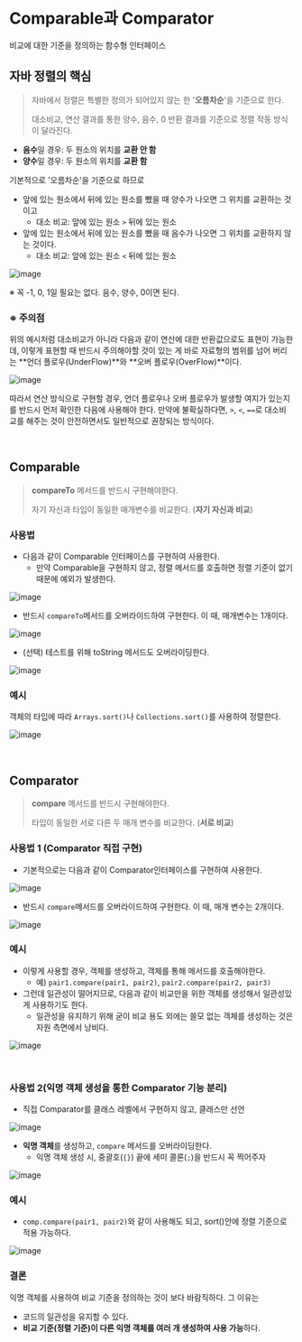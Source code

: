 # Comparable과 Comparator

비교에 대한 기준을 정의하는 함수형 인터페이스

## 자바 정렬의 핵심

> 자바에서 정렬은 특별한 정의가 되어있지 않는 한 '**오름차순**'을 기준으로 한다.
>
> 대소비교, 연산 결과를 통한 양수, 음수, 0 반환 결과를 기준으로 정렬 작동 방식이 달라진다.

- **음수**일 경우: 두 원소의 위치를 **교환 안 함**
- **양수**일 경우: 두 원소의 위치를 **교환 함**

기본적으로 '오름차순'을 기준으로 하므로

- 앞에 있는 원소에서 뒤에 있는 원소를 뺐을 때 양수가 나오면 그 위치를 교환하는 것이고
  - 대소 비교: 앞에 있는 원소 `>` 뒤에 있는 원소
- 앞에 있는 원소에서 뒤에 있는 원소를 뺐을 때 음수가 나오면 그 위치를 교환하지 않는 것이다.
  - 대소 비교: 앞에 있는 원소 `<` 뒤에 있는 원소

![image](https://user-images.githubusercontent.com/93081720/208082518-a05adfc8-8e49-4ca2-bcc2-db134a0ad0ba.png)

※ 꼭 -1, 0, 1일 필요는 없다. 음수, 양수, 0이면 된다.

### ※ 주의점

위의 예시처럼 대소비교가 아니라 다음과 같이 연산에 대한 반환값으로도 표현이 가능한데,  이렇게 표현할 때 반드시 주의해야할 것이 있는 게 바로 자료형의 범위를 넘어 버리는 **언더 플로우(UnderFlow)**와 **오버 플로우(OverFlow)**이다.

![image](https://user-images.githubusercontent.com/93081720/208083971-87c78c4b-93aa-40a1-8503-7ea1553348d9.png)

따라서 연산 방식으로 구현할 경우, 언더 플로우나 오버 플로우가 발생할 여지가 있는지를 반드시 먼저 확인한 다음에 사용해야 한다. 만약에 불확실하다면, `>`, `<`, `==`로 대소비교를 해주는 것이 안전하면서도 일반적으로 권장되는 방식이다.

<br>

## Comparable

> **compareTo** 메서드를 반드시 구현해야한다.
>
> 자기 자신과 타입이 동일한 매개변수를 비교한다. (**자기 자신과 비교**)

### 사용법

- 다음과 같이 Comparable 인터페이스를 구현하여 사용한다.
  - 만약 Comparable을 구현하지 않고, 정렬 메서드를 호출하면 정렬 기준이 없기 때문에 예외가 발생한다.

![image](https://user-images.githubusercontent.com/93081720/208085552-c2fb9fcd-9b9a-4d12-9b98-a2339aadc5ec.png)

- 반드시 `compareTo`메서드를 오버라이드하여 구현한다. 이 때, 매개변수는 1개이다.

![image](https://user-images.githubusercontent.com/93081720/208085702-782d20b7-8601-43eb-ad17-f31a173d7b02.png)

- (선택) 테스트를 위해 toString 메서드도 오버라이딩한다.

![image](https://user-images.githubusercontent.com/93081720/208085950-d29b97e6-f57b-4857-93b3-bde7a7534951.png)

### 예시

객체의 타입에 따라 `Arrays.sort()`나 `Collections.sort()`를 사용하여 정렬한다.

![image](https://user-images.githubusercontent.com/93081720/208086160-ce40e1c5-d693-498c-a93a-b583db1bc794.png)

<br>

## Comparator

>**compare** 메서드를 반드시 구현해야한다.
>
>타입이 동일한 서로 다른 두 매개 변수를 비교한다. (**서로 비교**)

### 사용법 1 (Comparator 직접 구현)

- 기본적으로는 다음과 같이 Comparator인터페이스를 구현하여 사용한다.

![image](https://user-images.githubusercontent.com/93081720/208086818-6f69fe37-f22d-4c3b-bd4a-bf72f0eb87e7.png)

- 반드시 `compare`메서드를 오버라이드하여 구현한다. 이 때, 매개 변수는 2개이다.

![image](https://user-images.githubusercontent.com/93081720/208087068-178431cc-1d52-4fcb-9c3d-15ecfdd434d0.png)

### 예시

- 이렇게 사용할 경우, 객체를 생성하고, 객체를 통해 메서드를 호출해야한다.
  - 예) `pair1.compare(pair1, pair2)`, `pair2.compare(pair2, pair3)`
- 그런데 일관성이 떨어지므로, 다음과 같이 비교만을 위한 객체를 생성해서 일관성있게 사용하기도 한다.
  - 일관성을 유지하기 위해 굳이 비교 용도 외에는 쓸모 없는 객체를 생성하는 것은 자원 측면에서 낭비다.

![image](https://user-images.githubusercontent.com/93081720/208088348-1267c8c6-2afc-40ec-9359-3012d2d428f1.png)

<br>

### 사용법 2(익명 객체 생성을 통한 Comparator 기능 분리)

- 직접 Comparator를 클래스 레벨에서 구현하지 않고, 클래스만 선언

![image](https://user-images.githubusercontent.com/93081720/208089474-52ab1280-b539-4434-8710-77d5cb85667b.png)

- **익명 객체**를 생성하고, `compare` 메서드를 오버라이딩한다.
  - 익명 객체 생성 시, 중괄호(`{}`) 끝에 세미 콜론(`;`)을 반드시 꼭 찍어주자

![image](https://user-images.githubusercontent.com/93081720/208089740-7085faab-6621-4526-b1cd-a30240ff3617.png)

### 예시

- `comp.compare(pair1, pair2)`와 같이 사용해도 되고, sort()안에 정렬 기준으로 적용 가능하다.

![image](https://user-images.githubusercontent.com/93081720/208090437-4974ec26-02c1-49c2-985d-9efb43a0f371.png)

### 결론

익명 객체를 사용하여 비교 기준을 정의하는 것이 보다 바람직하다. 그 이유는

- 코드의 일관성을 유지할 수 있다.
- **비교 기준(정렬 기준)이 다른 익명 객체를 여러 개 생성하여 사용 가능**하다.

<br>

